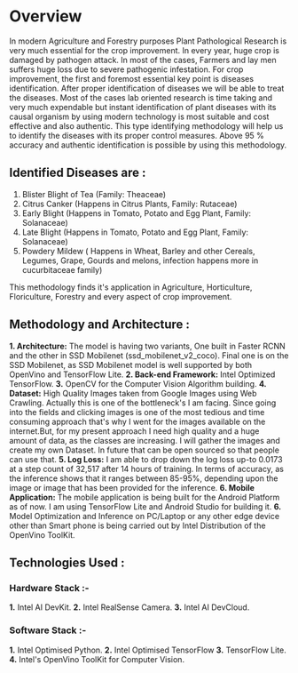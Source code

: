 # Overview
In modern Agriculture and Forestry purposes Plant Pathological Research is very much essential for the crop improvement. In every year, huge crop is damaged by pathogen attack. In most of the cases, Farmers and lay men suffers huge loss due to severe pathogenic infestation. For crop improvement, the first and foremost essential key point is diseases identification. After proper identification of diseases we will be able to treat the diseases. Most of the cases lab oriented research is time taking and very much expendable but instant identification of plant diseases with its causal organism by using modern technology is most suitable and cost effective and also authentic. This type identifying methodology will help us to identify the diseases with its proper control measures. Above 95 % accuracy and authentic identification is possible by using this methodology.

## Identified Diseases are :

1. Blister Blight of Tea (Family: Theaceae)
2. Citrus Canker (Happens in Citrus Plants, Family: Rutaceae)
3. Early Blight (Happens in Tomato, Potato and Egg Plant, Family: Solanaceae)
4. Late Blight (Happens in Tomato, Potato and Egg Plant, Family: Solanaceae)
5. Powdery Mildew ( Happens in Wheat, Barley and other Cereals, Legumes, Grape, Gourds and melons, infection happens more in cucurbitaceae family)

This methodology finds it's application in Agriculture, Horticulture, Floriculture, Forestry and every aspect of crop improvement.


## Methodology and Architecture :

**1. Architecture:** The model is having two variants, One built in Faster RCNN and the other in SSD Mobilenet (ssd_mobilenet_v2_coco). Final one is on the SSD Mobilenet, as SSD Mobilenet model is well supported by both OpenVino and TensorFlow Lite.
**2. Back-end Framework:** Intel Optimized TensorFlow.
**3.** OpenCV for the Computer Vision Algorithm building.
**4. Dataset:** High Quality Images taken from Google Images using Web Crawling. Actually this is one of the bottleneck's I am facing. Since going into the fields and clicking images is one of the most tedious and time consuming approach that's why I went for the images available on the internet.But, for my present approach I need high quality and a huge amount of data, as the classes are increasing. I will gather the images and create my own Dataset. In future that can be open sourced so that people can use that.
**5. Log Loss:** I am able to drop down the log loss up-to 0.0173 at a step count of 32,517 after 14 hours of training. In terms of accuracy, as the inference shows that it ranges between 85-95%, depending upon the image or image that has been provided for the inference.
**6. Mobile Application:** The mobile application is being built for the Android Platform as of now. I am using TensorFlow Lite and Android Studio for building it.
**6.** Model Optimization and Inference on PC/Laptop or any other edge device other than Smart phone is being carried out by Intel Distribution of the OpenVino ToolKit.

## Technologies Used :

### Hardware Stack :-

**1.** Intel AI DevKit.
**2.** Intel RealSense Camera.
**3.** Intel AI DevCloud.

### Software Stack :-

**1.** Intel Optimised Python.
**2.** Intel Optimised TensorFlow
**3.** TensorFlow Lite.
**4.** Intel's OpenVino ToolKit for Computer Vision.
